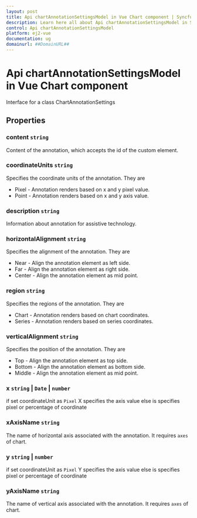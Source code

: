 ```yaml
---
layout: post
title: Api chartAnnotationSettingsModel in Vue Chart component | Syncfusion
description: Learn here all about Api chartAnnotationSettingsModel in Syncfusion Vue Chart component of Syncfusion Essential JS 2 and more.
control: Api chartAnnotationSettingsModel 
platform: ej2-vue
documentation: ug
domainurl: ##DomainURL##
---
```


# Api chartAnnotationSettingsModel in Vue Chart component

Interface for a class ChartAnnotationSettings

## Properties

### content `string`

Content of the annotation, which accepts the id of the custom element.

### coordinateUnits `string`

Specifies the coordinate units of the annotation. They are
* Pixel - Annotation renders based on x and y pixel value.
* Point - Annotation renders based on x and y axis value.

### description `string`

Information about annotation for assistive technology.

### horizontalAlignment `string`

Specifies the alignment of the annotation. They are
* Near - Align the annotation element as left side.
* Far - Align the annotation element as right side.
* Center - Align the annotation element as mid point.

### region `string`

Specifies the regions of the annotation. They are
* Chart - Annotation renders based on chart coordinates.
* Series - Annotation renders based on series coordinates.

### verticalAlignment `string`

Specifies the position of the annotation. They are
* Top - Align the annotation element as top side.
* Bottom - Align the annotation element as bottom side.
* Middle - Align the annotation element as mid point.

### x `string` &#124;  `Date` &#124;  `number`

if set coordinateUnit as `Pixel` X specifies the axis value
else is specifies pixel or percentage of coordinate

### xAxisName `string`

The name of horizontal axis associated with the annotation.
It requires `axes` of chart.

### y `string` &#124;  `number`

if set coordinateUnit as `Pixel` Y specifies the axis value
else is specifies pixel or percentage of coordinate

### yAxisName `string`

The name of vertical axis associated with the annotation.
It requires `axes` of chart.

